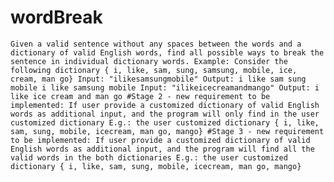 # wordBreak

`Given a valid sentence without any spaces between the words and a dictionary of valid
English words, find all possible ways to break the sentence in individual dictionary words.
Example:
Consider the following dictionary
{ i, like, sam, sung, samsung, mobile, ice, cream, man go}
Input: "ilikesamsungmobile"
Output: i like sam sung mobile
 i like samsung mobile
Input: "ilikeicecreamandmango"
Output: i like ice cream and man go
#Stage 2 - new requirement to be implemented:
If user provide a customized dictionary of valid English words as additional input, and the
program will only find in the user customized dictionary
E.g.: the user customized dictionary
{ i, like, sam, sung, mobile, icecream, man go, mango}
#Stage 3 - new requirement to be implemented:
If user provide a customized dictionary of valid English words as additional input, and the
program will find all the valid words in the both dictionaries
E.g.: the user customized dictionary
{ i, like, sam, sung, mobile, icecream, man go, mango}`


